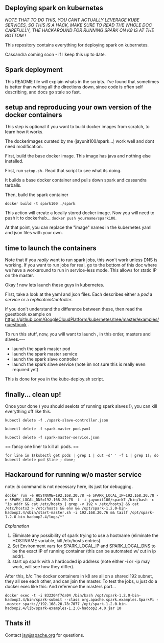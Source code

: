 ## Deploying spark on kubernetes

*NOTE THAT TO DO THIS, YOU CANT ACTUALLY LEVERAGE KUBE SERVICES, SO THIS IS A HACK, MAKE SURE TO READ THE WHOLE DOC CAREFULLY, THE HACKAROUND FOR RUNNING SPARK ON K8 IS AT THE BOTTOM !*

This repository contains everything for deploying spark on kubernetes.  

Cassandra coming soon - if I keep this up to date.
## Spark deployment
This README file will explain whats in the scripts.  I've found that sometimes is
better than writing all the directions down, since code is often self describing, and 
docs go stale so fast.
## setup and reproducing your own version of the docker containers
This step is optional if you want to build docker images from scratch, to learn how it works. 

The dockerimages curated by me (jayunit100/spark...) work well and dont need modification. 

First, build the base docker image.  This image has java and nothing else installed.

First, run ``` setup.sh. ```  Read that script to see what its doing.  

It builds a base docker container and pulls down spark and cassandra tarballs. 

Then, build the spark container 

```docker build -t spark100 ./spark```

This action will create a locally stored docker image.  Now you will need to push it to dockerhub... ```docker push yourname/spark100```.  

At that point, you can replace the "image" names  in the kubernetes yaml and json files with your own.

## time to launch the containers 
Note that if you *really* want to run spark jobs, this won't work unless DNS is working.  If you want to run jobs for real, go to the bottom of this doc where we have a workaround to run in service-less mode.  This allows for static IP on the master.

Okay ! now lets launch these guys in kubernetes.

First, take a look at the yaml and json files.  Each describes either a *pod* a *service* or a *replicatoinController*.  

If you don't understand the difference between these, then read the guestbook example on https://github.com/GoogleCloudPlatform/kubernetes/tree/master/examples/guestbook . 

To run this stuff, now, you will want to launch , in this order, masters and slaves.---

- launch the spark master pod
- launch the spark master service 
- launch the spark slave controller 
- launch the spark slave service (note  im not sure this is really even required yet).

This is done for you in the kube-deploy.sh script.

## finally... clean up!

Once your done ( you should seelots of running spark slaves !), you can kill everything off like this.

```kubectl delete -f ./spark-slave-controller.json```

```kubectl delete -f spark-master-pod.yaml ```

```kubectl delete -f spark-master-service.json ```

== fancy one liner to kill all pods. ==

```for line in $(kubectl get pods | grep 1 | cut -d' ' -f 1 | grep 1); do kubectl delete pod $line ; done;```

## Hackaround for running w/o master service

note: *ip* command is not necessary here, its just for debugging.

```docker run -e HOSTNAME=192.168.20.78 -e SPARK_LOCAL_IP=192.168.20.78 -e SPARK_LOCAL_DNS=192.168.20.78 -t -i jayunit100/spark7 /bin/bash -c "ip addr && cat /etc/hosts | grep -v 192 > /etc/hosts2 && cat /etc/hosts2 > /etc/hosts && env && /opt/spark-1.2.0-bin-hadoop2.4/sbin/start-master.sh -i 192.168.20.76 && tailf /opt/spark-1.2.0-bin-hadoop2.4/logs/*"```

*Explanation*

1) Eliminate any possibility of spark trying to use a hostname (eliminate the HOSTNAME variable, kill /etc/hosts entries)  
2) Set Environment vars for SPARK_LOCAL_IP and SPARK_LOCAL_DNS to be the exact IP of running container (this can be automated w/ cut in ip addr).
3) start up spark with a hardcoded ip address (note either -i or -ip may work, will see how they differ).

After this, b/c The docker containers in k8 are all on a shared 192 subnet, they all see each other, and can join the master. To test the jobs, u just do a docker exec like this:  And reference the masters port...

```docker exec -t -i 832204f7da04 /bin/bash /opt/spark-1.2.0-bin-hadoop2.4/bin/spark-submit --class org.apache.spark.examples.SparkPi --master spark://192.168.20.78:7077 /opt/spark-1.2.0-bin-hadoop2.4/lib/spark-examples-1.2.0-hadoop2.4.0.jar 10 ```

## Thats it! 
Contact jay@apache.org for questions.
